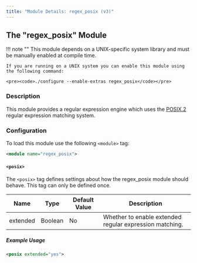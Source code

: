 ```yaml
---
title: "Module Details: regex_posix (v3)"
---
```


## The "regex_posix" Module

!!! note ""
    This module depends on a UNIX-specific system library and must be manually enabled at compile time.

    If you are running on a UNIX system you can enable this module using the following command:

    <pre><code>./configure --enable-extras regex_posix</code></pre>

### Description

This module provides a regular expression engine which uses the [POSIX.2](https://www.gnu.org/software/libc/manual/html_node/POSIX-Regexp-Compilation.html#POSIX-Regexp-Compilation) regular expression matching system.

### Configuration

To load this module use the following `<module>` tag:

```xml
<module name="regex_posix">
```

#### `<posix>`

The `<posix>` tag defines settings about how the regex_posix module should behave. This tag can only be defined once.

Name     | Type    | Default Value | Description
-------- | ------- | ------------- | -----------
extended | Boolean | No            | Whether to enable extended regular expression matching.

##### Example Usage

```xml
<posix extended="yes">
```
